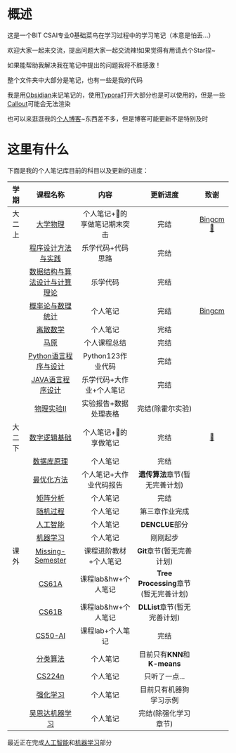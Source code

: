 # 概述

这是一个BIT CSAI专业0基础菜鸟在学习过程中的学习笔记（本意是怕丢...）

欢迎大家一起来交流，提出问题大家一起交流辣!如果觉得有用请点个Star捏~

如果能帮助我解决我在笔记中提出的问题我将不胜感激！

整个文件夹中大部分是笔记，也有一些是我的代码

我是用[Obsidian](https://obsidian.md/)来记笔记的，使用[Typora](https://typoraio.cn/)打开大部分也是可以使用的，但是一些[Callout](https://help.obsidian.md/Editing+and+formatting/Callouts)可能会无法渲染

也可以来逛逛我的[个人博客](https://binisalegend.gitee.io/)~东西差不多，但是博客可能更新不是特别及时

# 这里有什么

下面是我的个人笔记库目前的科目以及更新的进度：

| 学期  |                                                        课程名称                                                         |        内容        |             更新进度              |                    致谢                     |
| :-: | :-----------------------------------------------------------------------------------------------------------------: | :--------------: | :---------------------------: | :---------------------------------------: |
| 大二上 |                  [大学物理](https://github.com/binisalegend/Road-To-CSAI/tree/master/College-Physics)                   | 个人笔记+🍊的享做笔记期末突击 |              完结               | [Bingcm](https://gitee.com/bingcm) [🍊]() |
|     |       [程序设计方法与实践](https://github.com/binisalegend/Road-To-CSAI/tree/master/Programming-Methods-and-Practice)        |    乐学代码+代码思路     |              完结               |                                           |
|     |   [数据结构与算法设计与计算理论](https://github.com/binisalegend/Road-To-CSAI/tree/master/Data-Structure-and-Algorithm-Design)    |       乐学代码       |              完结               |                                           |
|     | [概率论与数理统计](https://github.com/binisalegend/Road-To-CSAI/tree/master/Probability-theory-and-mathematical-statistics) |       个人笔记       |              完结               |    [Bingcm](https://gitee.com/bingcm)     |
|     |                [离散数学](https://github.com/binisalegend/Road-To-CSAI/tree/master/Discrete-Mathematics)                |       个人笔记       |              完结               |                                           |
|     |                  [马原](https://github.com/binisalegend/Road-To-CSAI/tree/master/Marxist-Principles)                  |      个人课程总结      |              完结               |                                           |
|     |            [Python语言程序与设计](https://github.com/binisalegend/Road-To-CSAI/tree/master/Python-Programming)             |  Python123作业代码   |              完结               |                                           |
|     |   [JAVA语言程序设计](https://github.com/binisalegend/Road-To-CSAI/tree/master/Java-Programming-for-Scientific-Problems)   |  乐学代码+大作业+个人笔记   |              完结               |                                           |
|     |               [物理实验II](https://github.com/binisalegend/Road-To-CSAI/tree/master/Physical-Experiment)                |   实验报告+数据处理表格    |           完结(除霍尔实验)           |                                           |
| 大二下 |                  [数字逻辑基础](https://github.com/binisalegend/Road-To-CSAI/tree/master/Digital-Logic)                   |   个人笔记+🍊的享做笔记   |              完结               |                  [🍊]()                   |
|     |                     [数据库原理](https://github.com/binisalegend/Road-To-CSAI/tree/master/Database)                      |       个人笔记       |              完结               |                                           |
|     |              [最优化方法](https://github.com/binisalegend/Road-To-CSAI/tree/master/Optimization-Algorithm)               |   个人笔记+大作业代码报告   |      **遗传算法**章节(暂无完善计划)       |                                           |
|     |                  [矩阵分析](https://github.com/binisalegend/Road-To-CSAI/tree/master/Matrix-Analysis)                   |       个人笔记       |              完结               |                                           |
|     |                 [随机过程](https://github.com/binisalegend/Road-To-CSAI/tree/master/Stochastic-process)                 |       个人笔记       |            第三章作业完成            |                                           |
|     |              [人工智能](https://github.com/binisalegend/Road-To-CSAI/tree/master/Artificial-Intelligence)               |       个人笔记       |         **DENCLUE**部分         |                                           |
|     |                  [机器学习](https://github.com/binisalegend/Road-To-CSAI/tree/master/Machine-Learning)                  |       个人笔记       |             刚刚起步              |                                           |
| 课外  |            [Missing-Semester](https://github.com/binisalegend/Road-To-CSAI/tree/master/Missing-Semester)            |   课程进阶教材+个人笔记    |       **Git**章节(暂无完善计划)       |                                           |
|     |                       [CS61A](https://github.com/binisalegend/Road-To-CSAI/tree/master/CS61A)                       |  课程lab&hw+个人笔记   | **Tree Processing**章节(暂无完善计划) |                                           |
|     |                       [CS61B](https://github.com/binisalegend/Road-To-CSAI/tree/master/CS61B)                       |  课程lab&hw+个人笔记   |     **DLList**章节(暂无完善计划)      |                                           |
|     |                     [CS50-AI](https://github.com/binisalegend/Road-To-CSAI/tree/master/CS50-AI)                     |    课程lab+个人笔记    |              完结               |                                           |
|     |              [分类算法](https://github.com/binisalegend/Road-To-CSAI/tree/master/Classification-Algorithm)              |       个人笔记       |    目前只有**KNN**和**K-means**    |                                           |
|     |               [CS224n](https://github.com/binisalegend/Road-To-CSAI/tree/master/NLP-and-DeepLearning)               |       个人笔记       |           只听了一点...            |                                           |
|     |               [强化学习](https://github.com/binisalegend/Road-To-CSAI/tree/master/ReinforcementLearning)                |       个人笔记       |          目前只有机器狗学习示例          |                                           |
|     |            [吴恩达机器学习](https://github.com/binisalegend/Road-To-CSAI/tree/master/Machine-Learning-AndrewNg)            |       个人笔记       |          完结(除强化学习章节)          |                                           |

最近正在完成[人工智能](https://github.com/binisalegend/Road-To-CSAI/tree/master/Artificial-Intelligence)和[机器学习](https://github.com/binisalegend/Road-To-CSAI/tree/master/Machine-Learning)部分